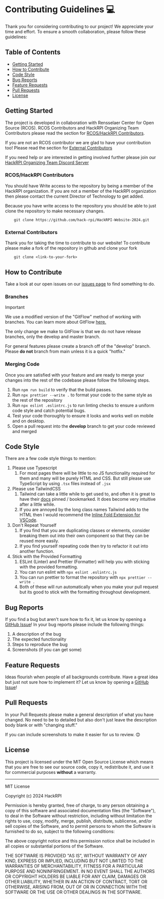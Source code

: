 # Contributing Guidelines 💻

Thank you for considering contributing to our project! We appreciate your time and effort. To ensure a smooth collaboration, please follow these guidelines:

## Table of Contents

- [Getting Started](#getting-started)
- [How to Contribute](#how-to-contribute)
- [Code Style](#code-style)
- [Bug Reports](#bug-reports)
- [Feature Requests](#feature-requests)
- [Pull Requests](#pull-requests)
- [License](#license)

## Getting Started

The project is developed in collaboration with Rensselaer Center for Open Source (RCOS). RCOS Contributors and HackRPI Organizing Team Contributors please read the section for [RCOS/HackRPI Contributors](#rcoshackrpi-contributors).

If you are not an RCOS contributor we are glad to have your contribution too! Please read the section for [External Contributors](#external-contributors)

If you need help or are interested in getting involved further please join our [HackRPI Organizing Team Discord Server](https://discord.gg/Pzmdt7FYnu)

### RCOS/HackRPI Contributors

You should have Write access to the repository by being a member of the HackRPI organization. If you are not a member of the HackRPI organization then please contact the current Director of Technology to get added.

Because you have write access to the repository you should be able to just clone the repository to make necessary changes.

        git clone https://github.com/hack-rpi/HackRPI-Website-2024.git

### External Contributors

Thank you for taking the time to contribute to our website! To contribute please make a fork of the repository in github and clone your fork

        git clone <link-to-your-fork>

## How to Contribute

Take a look at our open issues on our [issues page](https://github.com/hack-rpi/HackRPI-Website-2024/issues) to find something to do.

### Branches

> [!IMPORTANT]
> We use a modified version of the "GitFlow" method of working with branches. You can learn more about GitFlow [here.](https://datasift.github.io/gitflow/IntroducingGitFlow.html)
>
> The only change we make to GitFlow is that we do not have release branches, only the develop and master branch.

For general features please create a branch off of the "develop" branch. Please **do not** branch from main unless it is a quick "hotfix."

### Merging Code

Once you are satisfied with your feature and are ready to merge your changes into the rest of the codebase please follow the following steps.

1. Run `npm run build` to verify that the build passes.
1. Run `npx prettier --write .` to format your code to the same style as the rest of the repository
1. Run `npx eslint .eslintrc.js` to run linting checks to ensure a uniform code style and catch potential bugs.
1. Test your code thoroughly to ensure it looks and works well on mobile and on desktop.
1. Open a pull request into the **develop** branch to get your code reviewed and merged

## Code Style

There are a few code style things to mention:

1. Please use Typescript
   1. For most pages there will be little to no JS functionality required for them and many will be purely HTML and CSS. But still please use TypeScript by using `.tsx` files instead of `.jsx`
1. Please use TailwindCSS
   1. Tailwind can take a little while to get used to, and often it is great to have their [docs](https://tailwindcss.com/docs/installation) pinned / bookmarked. It does become very intuitive after a little while.
   1. If you are annoyed by the long class names Tailwind adds to the HTML then I would recommend the [Inline Fold Extension for VSCode](https://marketplace.visualstudio.com/items?itemName=moalamri.inline-fold).
1. Don't Repeat Yourself
   1. If you find that you are duplicating classes or elements, consider breaking them out into their own component so that they can be reused more easily.
   1. If you find yourself repeating code then try to refactor it out into another function.
1. Stick with the Provided Formatting
   1. ESLint (Linter) and Prettier (Formatter) will help you with sticking with the provided formatting.
   1. You can run eslint with `npx eslint .eslintrc.js`
   1. You can run prettier to format the repository with `npx prettier --write .`
   1. Both of these will run automatically when you make your pull request but its good to stick with the formatting throughout development.

## Bug Reports

If you find a bug but aren't sure how to fix it, let us know by opening a [GitHub Issue](https://github.com/hack-rpi/HackRPI-Website-2024/issues/new)! In your bug reports please include the following things:

1. A description of the bug
1. The expected functionality
1. Steps to reproduce the bug
1. Screenshots (if you can get some)

## Feature Requests

Ideas flourish when people of all backgrounds contribute. Have a great idea but just not sure how to implement it? Let us know by opening a [GitHub Issue](https://github.com/hack-rpi/HackRPI-Website-2024/issues/new)!

## Pull Requests

In your Pull Requests please make a general description of what you have changed. No need to be to detailed but also don't just leave the description body blank or with "changing stuff."

If you can include screenshots to make it easier for us to review. 😊

## License

This project is licensed under the MIT Open Source License which means that you are free to see our source code, copy it, redistribute it, and use it for commercial purposes **without** a warranty.

---

MIT License

Copyright (c) 2024 HackRPI

Permission is hereby granted, free of charge, to any person obtaining a copy
of this software and associated documentation files (the "Software"), to deal
in the Software without restriction, including without limitation the rights
to use, copy, modify, merge, publish, distribute, sublicense, and/or sell
copies of the Software, and to permit persons to whom the Software is
furnished to do so, subject to the following conditions:

The above copyright notice and this permission notice shall be included in all
copies or substantial portions of the Software.

THE SOFTWARE IS PROVIDED "AS IS", WITHOUT WARRANTY OF ANY KIND, EXPRESS OR
IMPLIED, INCLUDING BUT NOT LIMITED TO THE WARRANTIES OF MERCHANTABILITY,
FITNESS FOR A PARTICULAR PURPOSE AND NONINFRINGEMENT. IN NO EVENT SHALL THE
AUTHORS OR COPYRIGHT HOLDERS BE LIABLE FOR ANY CLAIM, DAMAGES OR OTHER
LIABILITY, WHETHER IN AN ACTION OF CONTRACT, TORT OR OTHERWISE, ARISING FROM,
OUT OF OR IN CONNECTION WITH THE SOFTWARE OR THE USE OR OTHER DEALINGS IN THE
SOFTWARE.
